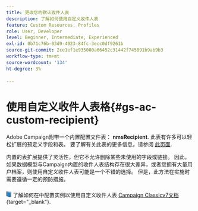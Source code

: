 ```yaml
---
title: 更改您的默认收件人表
description: 了解如何使用自定义收件人表
feature: Custom Resources, Profiles
role: User, Developer
level: Beginner, Intermediate, Experienced
exl-id: 0b71c76b-03d9-4023-84fc-3ecc0df9261b
source-git-commit: 2ce1ef1e935080a66452c31442f745891b9ab9b3
workflow-type: tm+mt
source-wordcount: '134'
ht-degree: 3%

---
```


# 使用自定义收件人表格{#gs-ac-custom-recipient}

Adobe Campaign附带一个内置配置文件表： **nmsRecipient**. 此表有许多可以轻松扩展的预定义字段和表。 要了解有关此表的更多信息，请参阅 [此页面](datamodel.md#ootb-profiles).

内置的表扩展提供了灵活性，但它不允许删除某些未使用的字段或链接。 因此，如果数据模型与Campaign内置的收件人表结构存在很大差异，或者您拥有大量用户档案，则使用自定义收件人表可能是一个不错的选择。  但是，此方法在实施时需要遵循一定的预防措施。

![](../assets/do-not-localize/book.png) 了解如何在中配置实例以使用自定义收件人表 [Campaign Classicv7文档](https://experienceleague.adobe.com/docs/campaign-classic/using/configuring-campaign-classic/use-a-custom-recipient-table/about-custom-recipient-table.html){target="_blank"}.